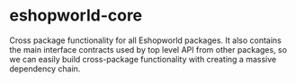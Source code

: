# eshopworld-core

Cross package functionality for all Eshopworld packages.
It also contains the main interface contracts used by top level API from other packages, so we can easily build cross-package functionality with creating a massive dependency chain.
